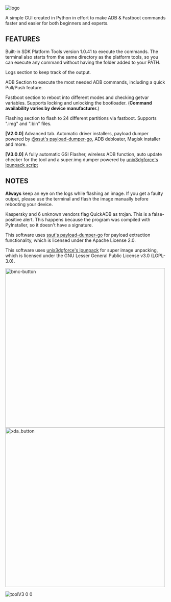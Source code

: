 
   ![logo](https://github.com/user-attachments/assets/70412b0d-d1f6-432e-aaf4-32e535f2f5f2) 



A simple GUI created in Python in effort to make ADB &amp; Fastboot commands faster and easier for both beginners and experts. 

## FEATURES

Built-in SDK Platform Tools version 1.0.41 to execute the commands. The terminal also starts from the same directory as the platform tools, so you can execute any command without having the folder added to your PATH.

Logs section to keep track of the output.

ADB Section to execute the most needed ADB commands, including a quick Pull/Push feature.

Fastboot section to reboot into different modes and checking getvar variables. Supports locking and unlocking the bootloader. (****Command availability varies by device manufacturer.****)

Flashing section to flash to 24 different partitions via fastboot. Supports ".img" and ".bin" files.

**[V2.0.0]** Advanced tab. Automatic driver installers, payload dumper powered by [@ssut's payload-dumper-go](https://github.com/ssut/payload-dumper-go), ADB debloater, Magisk installer and more.

**[V3.0.0]** A fully automatic GSI Flasher, wireless ADB function, auto update checker for  the tool and a super.img dumper powered by [unix3dgforce's lpunpack script](https://github.com/unix3dgforce/lpunpack)
## NOTES

**Always** keep an eye on the logs while flashing an image. If you get a faulty output, please use the terminal and flash the image manually before rebooting your device.

Kaspersky and 6 unknown vendors flag QuickADB as trojan. This is a false-positive alert. This happens because the program was compiled with PyInstaller, so it doesn't have a signature.


This software uses [ssut's payload-dumper-go](https://github.com/ssut/payload-dumper-go) for payload extraction functionality, which is licensed under the Apache License 2.0.

This software uses [unix3dgforce's lpunpack](https://github.com/unix3dgforce/lpunpack) for super image unpacking, which is licensed under the GNU Lesser General Public License v3.0 (LGPL-3.0).







[<img width="500" alt="bmc-button" src="https://github.com/user-attachments/assets/2a3f0ad2-ac4d-41b2-ae26-eade44d2dc78">](https://buymeacoffee.com/fl0w)[<img width="500" alt="xda_button" src="https://github.com/user-attachments/assets/7559f853-2ac2-4715-b3a3-9fd0c0d0abda">](https://xdaforums.com/t/tool-quickadb-a-gui-to-execute-adb-fastboot-commands.4690673/) 


![toolV3 0 0](https://github.com/user-attachments/assets/6eab4ac9-cbe5-4f24-b218-ed5f68f753f6)




